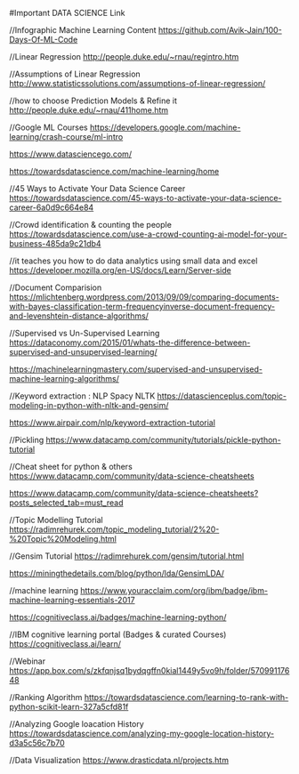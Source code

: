 #Important DATA SCIENCE Link

//Infographic Machine Learning Content
https://github.com/Avik-Jain/100-Days-Of-ML-Code

//Linear Regression
http://people.duke.edu/~rnau/regintro.htm

//Assumptions of Linear Regression
http://www.statisticssolutions.com/assumptions-of-linear-regression/

//how to choose Prediction Models & Refine it
http://people.duke.edu/~rnau/411home.htm

//Google ML Courses
https://developers.google.com/machine-learning/crash-course/ml-intro

https://www.datasciencego.com/

https://towardsdatascience.com/machine-learning/home

//45 Ways to Activate Your Data Science Career
https://towardsdatascience.com/45-ways-to-activate-your-data-science-career-6a0d9c664e84

//Crowd identification & counting the people
https://towardsdatascience.com/use-a-crowd-counting-ai-model-for-your-business-485da9c21db4


//it teaches you how to do data analytics using small data and excel
https://developer.mozilla.org/en-US/docs/Learn/Server-side


//Document Comparision
https://mlichtenberg.wordpress.com/2013/09/09/comparing-documents-with-bayes-classification-term-frequencyinverse-document-frequency-and-levenshtein-distance-algorithms/


//Supervised vs Un-Supervised Learning
https://dataconomy.com/2015/01/whats-the-difference-between-supervised-and-unsupervised-learning/

https://machinelearningmastery.com/supervised-and-unsupervised-machine-learning-algorithms/


//Keyword extraction : NLP Spacy NLTK
https://datascienceplus.com/topic-modeling-in-python-with-nltk-and-gensim/

https://www.airpair.com/nlp/keyword-extraction-tutorial


//Pickling
https://www.datacamp.com/community/tutorials/pickle-python-tutorial

//Cheat sheet for python & others
https://www.datacamp.com/community/data-science-cheatsheets

https://www.datacamp.com/community/data-science-cheatsheets?posts_selected_tab=must_read


//Topic Modelling Tutorial
https://radimrehurek.com/topic_modeling_tutorial/2%20-%20Topic%20Modeling.html

//Gensim Tutorial
https://radimrehurek.com/gensim/tutorial.html

https://miningthedetails.com/blog/python/lda/GensimLDA/


//machine learning
https://www.youracclaim.com/org/ibm/badge/ibm-machine-learning-essentials-2017

https://cognitiveclass.ai/badges/machine-learning-python/


//IBM cognitive learning portal (Badges & curated Courses)
https://cognitiveclass.ai/learn/


//Webinar
https://app.box.com/s/zkfqnjsq1bydqgffn0kial1449y5vo9h/folder/57099117648


//Ranking Algorithm
https://towardsdatascience.com/learning-to-rank-with-python-scikit-learn-327a5cfd81f

//Analyzing Google loacation History
https://towardsdatascience.com/analyzing-my-google-location-history-d3a5c56c7b70

//Data Visualization
https://www.drasticdata.nl/projects.htm
